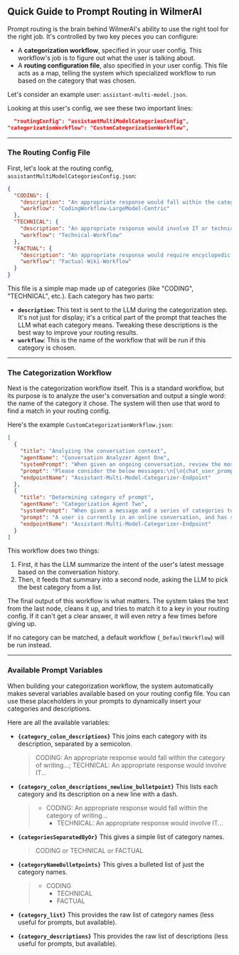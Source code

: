 ## Quick Guide to Prompt Routing in WilmerAI

Prompt routing is the brain behind WilmerAI's ability to use the right tool for the right job. It's controlled by two
key pieces you can configure:

* A **categorization workflow**, specified in your user config. This workflow's job is to figure out what the user is
  talking about.
* A **routing configuration file**, also specified in your user config. This file acts as a map, telling the system
  which specialized workflow to run based on the category that was chosen.

Let's consider an example user: `assistant-multi-model.json`.

Looking at this user's config, we see these two important lines:

```json
  "routingConfig": "assistantMultiModelCategoriesConfig",
"categorizationWorkflow": "CustomCategorizationWorkflow",
```

-----

### The Routing Config File

First, let's look at the routing config, `assistantMultiModelCategoriesConfig.json`:

```json
{
  "CODING": {
    "description": "An appropriate response would fall within the category of writing, editing or answering questions about code or other software development related topics (such as SQL queries).",
    "workflow": "CodingWorkflow-LargeModel-Centric"
  },
  "TECHNICAL": {
    "description": "An appropriate response would involve IT or technical related discussion that does not fall within the definition of 'CODING'",
    "workflow": "Technical-Workflow"
  },
  "FACTUAL": {
    "description": "An appropriate response would require encyclopedic knowledge of a topic, and would benefit from direct access to wikipedia articles",
    "workflow": "Factual-Wiki-Workflow"
  }
}
```

This file is a simple map made up of categories (like "CODING", "TECHNICAL", etc.). Each category has two parts:

* **`description`**: This text is sent to the LLM during the categorization step. It's not just for display; it's a
  critical part of the prompt that teaches the LLM what each category means. Tweaking these descriptions is the best way
  to improve your routing results.
* **`workflow`**: This is the name of the workflow that will be run if this category is chosen.

-----

### The Categorization Workflow

Next is the categorization workflow itself. This is a standard workflow, but its purpose is to analyze the user's
conversation and output a single word: the name of the category it chose. The system will then use that word to find a
match in your routing config.

Here's the example `CustomCategorizationWorkflow.json`:

```json
[
  {
    "title": "Analyzing the conversation context",
    "agentName": "Conversation Analyzer Agent One",
    "systemPrompt": "When given an ongoing conversation, review the most recent messages and expertly outline exactly what the most recent speaker is asking for or saying...",
    "prompt": "Please consider the below messages:\n[\n{chat_user_prompt_last_ten}\n]\n...please analyze and report the exact context of the last speaker's messages...",
    "endpointName": "Assistant-Multi-Model-Categorizer-Endpoint"
  },
  {
    "title": "Determining category of prompt",
    "agentName": "Categorization Agent Two",
    "systemPrompt": "When given a message and a series of categories to choose from, always respond with only a single word: the expected category...",
    "prompt": "A user is currently in an online conversation, and has sent a new message. The intent and context of the message has been described below:\n[\n{agent1Output}\n]\nPlease categorize the user's message into one of the following categories: {category_colon_descriptions}. Return only one word for the response.\n\nPlease respond with one of the following: {categoriesSeparatedByOr}.",
    "endpointName": "Assistant-Multi-Model-Categorizer-Endpoint"
  }
]
```

This workflow does two things:

1. First, it has the LLM summarize the intent of the user's latest message based on the conversation history.
2. Then, it feeds that summary into a second node, asking the LLM to pick the best category from a list.

The final output of this workflow is what matters. The system takes the text from the last node, cleans it up, and tries
to match it to a key in your routing config. If it can't get a clear answer, it will even retry a few times before
giving up.

If no category can be matched, a default workflow (`_DefaultWorkflow`) will be run instead.

-----

### Available Prompt Variables

When building your categorization workflow, the system automatically makes several variables available based on your
routing config file. You can use these placeholders in your prompts to dynamically insert your categories and
descriptions.

Here are all the available variables:

* **`{category_colon_descriptions}`**
  This joins each category with its description, separated by a semicolon.

  > CODING: An appropriate response would fall within the category of writing...; TECHNICAL: An appropriate response
  would involve IT...

* **`{category_colon_descriptions_newline_bulletpoint}`**
  This lists each category and its description on a new line with a dash.

  > - CODING: An appropriate response would fall within the category of writing...
  >   - TECHNICAL: An appropriate response would involve IT...

* **`{categoriesSeparatedByOr}`**
  This gives a simple list of category names.

  > CODING or TECHNICAL or FACTUAL

* **`{categoryNameBulletpoints}`**
  This gives a bulleted list of just the category names.

  > - CODING
  >   - TECHNICAL
  >   - FACTUAL

* **`{category_list}`**
  This provides the raw list of category names (less useful for prompts, but available).

* **`{category_descriptions}`**
  This provides the raw list of descriptions (less useful for prompts, but available).